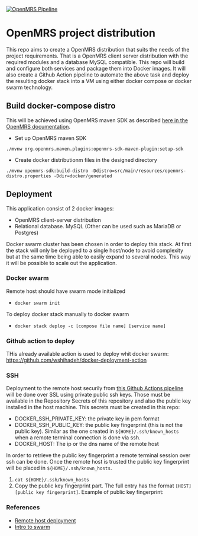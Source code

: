 [![OpenMRS Pipeline](https://github.com/OpenMRSTest/ReferenceApplication/actions/workflows/main.yml/badge.svg)](https://github.com/OpenMRSTest/ReferenceApplication/actions/workflows/main.yml)

# OpenMRS project distribution
This repo aims to create a OpenMRS distribution that suits the needs of the project requirements.
That is a OpenMRS client server distribution with the required modules and a database MySQL compatible.
This repo will build and configure both services and package them into Docker images.
It will also create a Github Action pipeline to automate the above task and deploy the resulting docker stack into a VM using either docker compose or docker swarm technology.

## Build docker-compose distro
This will be achieved using OpenMRS maven SDK as described [here in the OpenMRS documentation](https://wiki.openmrs.org/display/docs/OpenMRS+SDK#OpenMRSSDK-Creatingdockerconfigurationfordistribution).

* Set up OpenMRS maven SDK
```shell
./mvnw org.openmrs.maven.plugins:openmrs-sdk-maven-plugin:setup-sdk
```
* Create docker distributionm files in the designed directory
```shell
./mvnw openmrs-sdk:build-distro -Ddistro=src/main/resources/openmrs-distro.properties -Ddir=docker/generated
```

## Deployment
This application consist of 2 docker images:
* OpenMRS client-server distribution
* Relational database. MySQL (Other can be used such as MariaDB or Postgres)

Docker swarm cluster has been chosen in order to deploy this stack. At first the stack will only be deployed to a single host/node to avoid
complexity but at the same time being able to easily expand to several nodes. This way it will be possible to scale out the application.
### Docker swarm
Remote host should have swarm mode initialized
* `docker swarm init`

To deploy docker stack manually to docker swarm
* `docker stack deploy -c [compose file name] [service name]`

### Github action to deploy
THis already available action is used to deploy whit docker swarm:
https://github.com/wshihadeh/docker-deployment-action
### SSH

Deployment to the remote host securily from [this Github Actions pipeline](.github/workflows/main.yml) will be done over SSL using private public ssh keys. Those must be available in the Repository Secrets of this repository and also the public key installed in the host machine.
This secrets must be created in this repo:
* DOCKER_SSH_PRIVATE_KEY: the private key in pem format
* DOCKER_SSH_PUBLIC_KEY: the public key fingerprint (this is not the public key). Similar as the one created in `${HOME}/.ssh/known_hosts` when a remote terminal connection is done via ssh.
* DOCKER_HOST: The ip or the dns name of the remote host

In order to retrieve the public key fingerprint a remote terminal session over ssh can be done. Once the remote host is trusted the public key fingerprint will be placed in `${HOME}/.ssh/known_hosts`.
1. `cat ${HOME}/.ssh/known_hosts`
2. Copy the public key fingerprint part. The full entry has the format `[HOST] [public key fingerprint]`. Example of public key fingerprint: 

### References
* [Remote host deployment](https://www.docker.com/blog/how-to-deploy-on-remote-docker-hosts-with-docker-compose/)
* [Intro to swarm](https://dockerswarm.rocks/)

